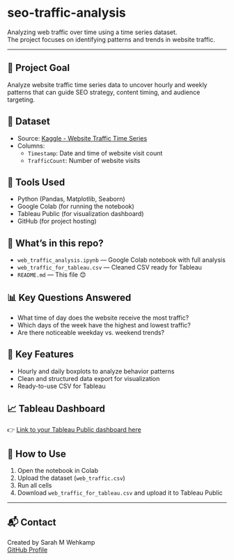 # seo-traffic-analysis

Analyzing web traffic over time using a time series dataset.  
The project focuses on identifying patterns and trends in website traffic.

---

## 📌 Project Goal
Analyze website traffic time series data to uncover hourly and weekly patterns that can guide SEO strategy, content timing, and audience targeting.

## 📁 Dataset
- Source: [Kaggle - Website Traffic Time Series]([https://www.kaggle.com/datasets/anthonytherrien/website-traffic])
- Columns:
  - `Timestamp`: Date and time of website visit count
  - `TrafficCount`: Number of website visits

## 🔧 Tools Used
- Python (Pandas, Matplotlib, Seaborn)
- Google Colab (for running the notebook)
- Tableau Public (for visualization dashboard)
- GitHub (for project hosting)

## 🧪 What’s in this repo?
- `web_traffic_analysis.ipynb` — Google Colab notebook with full analysis
- `web_traffic_for_tableau.csv` — Cleaned CSV ready for Tableau
- `README.md` — This file 😊

## 📊 Key Questions Answered
- What time of day does the website receive the most traffic?
- Which days of the week have the highest and lowest traffic?
- Are there noticeable weekday vs. weekend trends?

## 📌 Key Features
- Hourly and daily boxplots to analyze behavior patterns
- Clean and structured data export for visualization
- Ready-to-use CSV for Tableau

## 📈 Tableau Dashboard
👉 [Link to your Tableau Public dashboard here](https://public.tableau.com/app/profile/yourusername)

## 🚀 How to Use
1. Open the notebook in Colab
2. Upload the dataset (`web_traffic.csv`)
3. Run all cells
4. Download `web_traffic_for_tableau.csv` and upload it to Tableau Public

---

## 📬 Contact
Created by Sarah M Wehkamp  
[GitHub Profile](https://github.com/sarahwehkamp)
